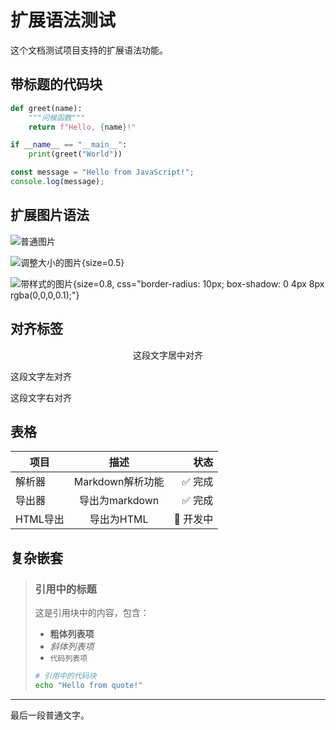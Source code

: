 # 扩展语法测试

这个文档测试项目支持的扩展语法功能。

## 带标题的代码块

```python hello.py
def greet(name):
    """问候函数"""
    return f"Hello, {name}!"

if __name__ == "__main__":
    print(greet("World"))
```

```javascript app.js
const message = "Hello from JavaScript!";
console.log(message);
```

## 扩展图片语法

![普通图片](bee.jpeg)

![调整大小的图片](bee.jpeg){size=0.5}

![带样式的图片](bee.jpeg){size=0.8, css="border-radius: 10px; box-shadow: 0 4px 8px rgba(0,0,0,0.1);"}

## 对齐标签

<Center>这段文字居中对齐</Center>

<Align left>这段文字左对齐</Align>

<Align right>这段文字右对齐</Align>

## 表格

| 项目 | 描述 | 状态 |
|------|:----:|-----:|
| 解析器 | Markdown解析功能 | ✅ 完成 |
| 导出器 | 导出为markdown | ✅ 完成 |
| HTML导出 | 导出为HTML | 🚧 开发中 |

## 复杂嵌套

> ### 引用中的标题
> 
> 这是引用块中的内容，包含：
> - **粗体列表项**
> - *斜体列表项*
> - `代码列表项`
> 
> ```bash
> # 引用中的代码块
> echo "Hello from quote!"
> ```

---

最后一段普通文字。 